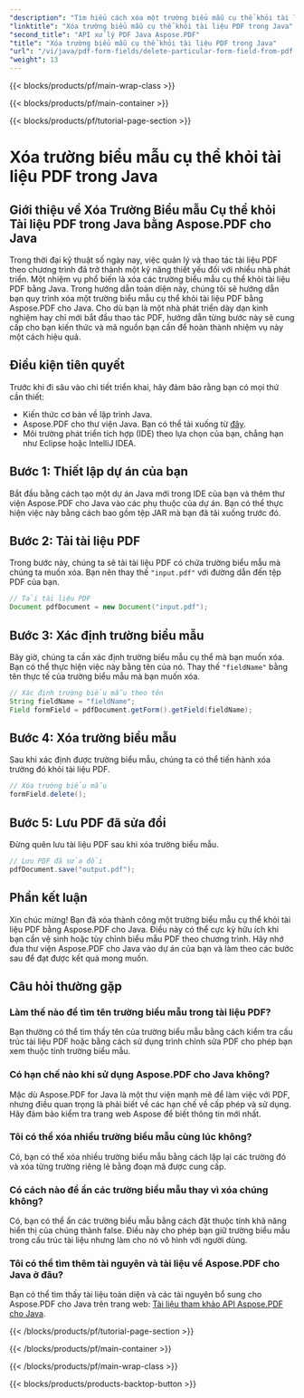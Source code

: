 ```yaml
---
"description": "Tìm hiểu cách xóa một trường biểu mẫu cụ thể khỏi tài liệu PDF trong Java một cách dễ dàng với Aspose.PDF cho Java. Hướng dẫn từng bước và mã nguồn được cung cấp."
"linktitle": "Xóa trường biểu mẫu cụ thể khỏi tài liệu PDF trong Java"
"second_title": "API xử lý PDF Java Aspose.PDF"
"title": "Xóa trường biểu mẫu cụ thể khỏi tài liệu PDF trong Java"
"url": "/vi/java/pdf-form-fields/delete-particular-form-field-from-pdf-document-in-java/"
"weight": 13
---
```


{{< blocks/products/pf/main-wrap-class >}}

{{< blocks/products/pf/main-container >}}

{{< blocks/products/pf/tutorial-page-section >}}

# Xóa trường biểu mẫu cụ thể khỏi tài liệu PDF trong Java


## Giới thiệu về Xóa Trường Biểu mẫu Cụ thể khỏi Tài liệu PDF trong Java bằng Aspose.PDF cho Java

Trong thời đại kỹ thuật số ngày nay, việc quản lý và thao tác tài liệu PDF theo chương trình đã trở thành một kỹ năng thiết yếu đối với nhiều nhà phát triển. Một nhiệm vụ phổ biến là xóa các trường biểu mẫu cụ thể khỏi tài liệu PDF bằng Java. Trong hướng dẫn toàn diện này, chúng tôi sẽ hướng dẫn bạn quy trình xóa một trường biểu mẫu cụ thể khỏi tài liệu PDF bằng Aspose.PDF cho Java. Cho dù bạn là một nhà phát triển dày dạn kinh nghiệm hay chỉ mới bắt đầu thao tác PDF, hướng dẫn từng bước này sẽ cung cấp cho bạn kiến thức và mã nguồn bạn cần để hoàn thành nhiệm vụ này một cách hiệu quả.

## Điều kiện tiên quyết

Trước khi đi sâu vào chi tiết triển khai, hãy đảm bảo rằng bạn có mọi thứ cần thiết:

- Kiến thức cơ bản về lập trình Java.
- Aspose.PDF cho thư viện Java. Bạn có thể tải xuống từ [đây](https://releases.aspose.com/pdf/java/).
- Môi trường phát triển tích hợp (IDE) theo lựa chọn của bạn, chẳng hạn như Eclipse hoặc IntelliJ IDEA.

## Bước 1: Thiết lập dự án của bạn

Bắt đầu bằng cách tạo một dự án Java mới trong IDE của bạn và thêm thư viện Aspose.PDF cho Java vào các phụ thuộc của dự án. Bạn có thể thực hiện việc này bằng cách bao gồm tệp JAR mà bạn đã tải xuống trước đó.

## Bước 2: Tải tài liệu PDF

Trong bước này, chúng ta sẽ tải tài liệu PDF có chứa trường biểu mẫu mà chúng ta muốn xóa. Bạn nên thay thế `"input.pdf"` với đường dẫn đến tệp PDF của bạn.

```java
// Tải tài liệu PDF
Document pdfDocument = new Document("input.pdf");
```

## Bước 3: Xác định trường biểu mẫu

Bây giờ, chúng ta cần xác định trường biểu mẫu cụ thể mà bạn muốn xóa. Bạn có thể thực hiện việc này bằng tên của nó. Thay thế `"fieldName"` bằng tên thực tế của trường biểu mẫu mà bạn muốn xóa.

```java
// Xác định trường biểu mẫu theo tên
String fieldName = "fieldName";
Field formField = pdfDocument.getForm().getField(fieldName);
```

## Bước 4: Xóa trường biểu mẫu

Sau khi xác định được trường biểu mẫu, chúng ta có thể tiến hành xóa trường đó khỏi tài liệu PDF.

```java
// Xóa trường biểu mẫu
formField.delete();
```

## Bước 5: Lưu PDF đã sửa đổi

Đừng quên lưu tài liệu PDF sau khi xóa trường biểu mẫu.

```java
// Lưu PDF đã sửa đổi
pdfDocument.save("output.pdf");
```

## Phần kết luận

Xin chúc mừng! Bạn đã xóa thành công một trường biểu mẫu cụ thể khỏi tài liệu PDF bằng Aspose.PDF cho Java. Điều này có thể cực kỳ hữu ích khi bạn cần vệ sinh hoặc tùy chỉnh biểu mẫu PDF theo chương trình. Hãy nhớ đưa thư viện Aspose.PDF cho Java vào dự án của bạn và làm theo các bước sau để đạt được kết quả mong muốn.

## Câu hỏi thường gặp

### Làm thế nào để tìm tên trường biểu mẫu trong tài liệu PDF?

Bạn thường có thể tìm thấy tên của trường biểu mẫu bằng cách kiểm tra cấu trúc tài liệu PDF hoặc bằng cách sử dụng trình chỉnh sửa PDF cho phép bạn xem thuộc tính trường biểu mẫu.

### Có hạn chế nào khi sử dụng Aspose.PDF cho Java không?

Mặc dù Aspose.PDF for Java là một thư viện mạnh mẽ để làm việc với PDF, nhưng điều quan trọng là phải biết về các hạn chế về cấp phép và sử dụng. Hãy đảm bảo kiểm tra trang web Aspose để biết thông tin mới nhất.

### Tôi có thể xóa nhiều trường biểu mẫu cùng lúc không?

Có, bạn có thể xóa nhiều trường biểu mẫu bằng cách lặp lại các trường đó và xóa từng trường riêng lẻ bằng đoạn mã được cung cấp.

### Có cách nào để ẩn các trường biểu mẫu thay vì xóa chúng không?

Có, bạn có thể ẩn các trường biểu mẫu bằng cách đặt thuộc tính khả năng hiển thị của chúng thành false. Điều này cho phép bạn giữ trường biểu mẫu trong cấu trúc tài liệu nhưng làm cho nó vô hình với người dùng.

### Tôi có thể tìm thêm tài nguyên và tài liệu về Aspose.PDF cho Java ở đâu?

Bạn có thể tìm thấy tài liệu toàn diện và các tài nguyên bổ sung cho Aspose.PDF cho Java trên trang web: [Tài liệu tham khảo API Aspose.PDF cho Java](https://reference.aspose.com/pdf/java/).

{{< /blocks/products/pf/tutorial-page-section >}}

{{< /blocks/products/pf/main-container >}}

{{< /blocks/products/pf/main-wrap-class >}}

{{< blocks/products/products-backtop-button >}}